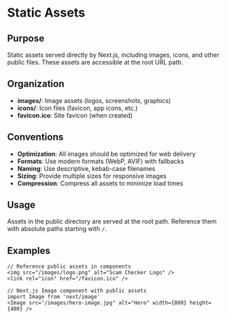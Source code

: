 # Static Assets

## Purpose
Static assets served directly by Next.js, including images, icons, and other public files. These assets are accessible at the root URL path.

## Organization
- **images/**: Image assets (logos, screenshots, graphics)
- **icons/**: Icon files (favicon, app icons, etc.)
- **favicon.ico**: Site favicon (when created)

## Conventions
- **Optimization**: All images should be optimized for web delivery
- **Formats**: Use modern formats (WebP, AVIF) with fallbacks
- **Naming**: Use descriptive, kebab-case filenames
- **Sizing**: Provide multiple sizes for responsive images
- **Compression**: Compress all assets to minimize load times

## Usage
Assets in the public directory are served at the root path. Reference them with absolute paths starting with `/`.

## Examples
```tsx
// Reference public assets in components
<img src="/images/logo.png" alt="Scam Checker Logo" />
<link rel="icon" href="/favicon.ico" />

// Next.js Image component with public assets
import Image from 'next/image'
<Image src="/images/hero-image.jpg" alt="Hero" width={800} height={400} />
```